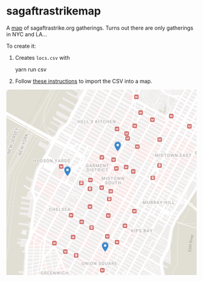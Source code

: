 # sagaftrastrikemap

A [map](https://www.google.com/maps/d/edit?mid=1wyqQiFfwRoIQOT_bw_XfoXgp5nCEW-I&usp=sharing) of sagaftrastrike.org gatherings. Turns out there are only gatherings in NYC and LA...

To create it:

1. Creates `locs.csv` with
  
    yarn run csv

2. Follow [these instructions](https://colettebecker.medium.com/how-to-import-a-bunch-of-addresses-on-to-google-maps-all-at-once-ad8212b87f2d) to import the CSV into a map.

![Example](./doc/nyc.png)
